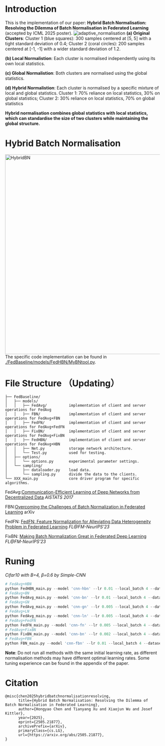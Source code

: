 # Introduction
This is the implementation of our paper:  <b>Hybrid Batch Normalisation: Resolving the Dilemma of Batch Normalisation in Federated Learning</b> (accepted by ICML 2025 poster).
<img src="./adaptive_normalisation.png" alt="adaptive_normalisation">
**(a) Original Clusters**:
Cluster 1 (blue squares): 300 samples centered at [5, 5] with a tight standard deviation of  0.4; 
Cluster 2 (coral circles): 200 samples centered at [-1, -1] with a wider standard deviation of 1.2.

**(b) Local Normalistion**:
Each cluster is normalised independently using its own local statistics. 

**(c) Global Normalistion**:
Both clusters are normalised using the global statistics. 

**(d) Hybrid Normalistion**:
Each cluster is normalised by a specific mixture of local and global statistics. 
Cluster 1: 70% reliance on local statistics, 30% on global statistics; Cluster 2: 30% reliance on local statistics, 70% on global statistics

**Hybrid normalisation combines global statistics with local statistics, which can standardise the size of two clusters while maintaining the global structure.**

# Hybrid Batch Normalisation
<img src="./HBN.png" alt="HybridBN" width="650">
The specific code implementation can be found in <a href="./FedBaseline/models/FedHBN/MyBNtool.py" target="_blank" title="HBN">./FedBaseline/models/FedHBN/MyBNtool.py</a>.

# File Structure （Updating）
```text
├── FedBaseline/
│   ├── models/
│   │   ├── FedAvg/          implementation of client and server operations for FedAvg
│   │   ├── FBN/             implementation of client and server operations for FedAvg+FBN
│   │   ├── FedFN/           implementation of client and server operations for FedAvg+FedFN
│   │   ├── FixBN/           implementation of client and server operations for FedAvg+FixBN
│   │   ├── FedHBN/          implementation of client and server operations for FedAvg+HBN
│   │   ├── Net.py           storage network architecture.
│   │   └── Test.py          used for testing.
│   ├── options/
│   │   └── options.py       experimental parameter settings.
│   └── sampling/
│       ├── dataloader.py    load data.
│       └── sampling.py      divide the data to the clients.
└── XXX_main.py              core driver program for specific algorithms.
```
FedAvg:[Communication-Efficient Learning of Deep Networks from Decentralized Data](http://proceedings.mlr.press/v54/mcmahan17a.html) *AISTATS 2017*

FBN:[Overcoming the Challenges of Batch Normalization in Federated Learning](https://arxiv.org/abs/2405.14670) arXiv

FedFN: [FedFN: Feature Normalization for Alleviating Data Heterogeneity Problem in Federated Learning](https://openreview.net/forum?id=4apX9Kcxie) *FL@FM-NeurIPS’23*

FixBN: [Making Batch Normalization Great in Federated Deep Learning](https://openreview.net/forum?id=iKQC652XIk) *FL@FM-NeurIPS’23*

# Runing
*Cifar10 with B=4, β=0.6 by Simple-CNN*
```python
# FedAvg+HBN
python FedHBN_main.py --model 'cnn-hbn' --lr 0.01 --local_batch 4 --dataset 'cifar10' --num_classes 10 --iid False --dirichlet_alpha 0.6
# FedAvg+BN
python FedAvg_main.py --model 'cnn-bn' --lr 0.01 --local_batch 4 --dataset 'cifar10' --num_classes 10 --iid False --dirichlet_alpha 0.6
# FedAvg+GN
python FedAvg_main.py --model 'cnn-gn' --lr 0.005 --local_batch 4 --dataset 'cifar10' --num_classes 10 --iid False --dirichlet_alpha 0.6
# FedAvg+LN
python FedAvg_main.py --model 'cnn-ln' --lr 0.005 --local_batch 4 --dataset 'cifar10' --num_classes 10 --iid False --dirichlet_alpha 0.6
# FedAvg+FedFN
python FedFN_main.py --model 'cnn-fn' --lr 0.005 --local_batch 4 --dataset 'cifar10' --num_classes 10 --iid False --dirichlet_alpha 0.6
# FedAvg+FixBN
python FixBN_main.py --model 'cnn-bn' --lr 0.002 --local_batch 4 --dataset 'cifar10' --num_classes 10 --iid False --dirichlet_alpha 0.6
# FedAvg+FBN
python FBN_main.py --model 'cnn-fbn' --lr 0.01 --local_batch 4 --dataset 'cifar10' --num_classes 10 --iid False --dirichlet_alpha 0.6
```
**Note**: Do not run all methods with the same initial learning rate, as different normalisation methods may have different optimal learning rates. Some tuning experience can be found in the appendix of the paper. 

# Citation
```
@misc{chen2025hybridbatchnormalisationresolving,
      title={Hybrid Batch Normalisation: Resolving the Dilemma of Batch Normalisation in Federated Learning}, 
      author={Hongyao Chen and Tianyang Xu and Xiaojun Wu and Josef Kittler},
      year={2025},
      eprint={2505.21877},
      archivePrefix={arXiv},
      primaryClass={cs.LG},
      url={https://arxiv.org/abs/2505.21877}, 
}
```
